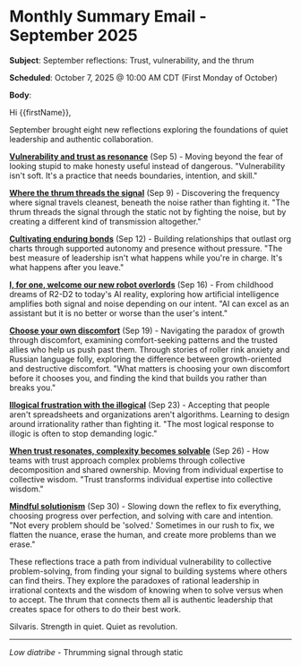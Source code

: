 # Monthly Summary Email - September 2025

**Subject**: September reflections: Trust, vulnerability, and the thrum

**Scheduled**: October 7, 2025 @ 10:00 AM CDT (First Monday of October)

**Body**:

Hi {{firstName}},

September brought eight new reflections exploring the foundations of quiet leadership and authentic collaboration.

**[Vulnerability and trust as resonance](https://lowdiatribe.net/r/vulnerability)** (Sep 5) - Moving beyond the fear of looking stupid to make honesty useful instead of dangerous. "Vulnerability isn't soft. It's a practice that needs boundaries, intention, and skill."

**[Where the thrum threads the signal](https://lowdiatribe.net/r/thrum)** (Sep 9) - Discovering the frequency where signal travels cleanest, beneath the noise rather than fighting it. "The thrum threads the signal through the static not by fighting the noise, but by creating a different kind of transmission altogether."

**[Cultivating enduring bonds](https://lowdiatribe.net/r/bonds)** (Sep 12) - Building relationships that outlast org charts through supported autonomy and presence without pressure. "The best measure of leadership isn't what happens while you're in charge. It's what happens after you leave."

**[I, for one, welcome our new robot overlords](https://lowdiatribe.net/r/robots)** (Sep 16) - From childhood dreams of R2-D2 to today's AI reality, exploring how artificial intelligence amplifies both signal and noise depending on our intent. "AI can excel as an assistant but it is no better or worse than the user's intent."

**[Choose your own discomfort](https://lowdiatribe.net/r/discomfort)** (Sep 19) - Navigating the paradox of growth through discomfort, examining comfort-seeking patterns and the trusted allies who help us push past them. Through stories of roller rink anxiety and Russian language folly, exploring the difference between growth-oriented and destructive discomfort. "What matters is choosing your own discomfort before it chooses you, and finding the kind that builds you rather than breaks you."

**[Illogical frustration with the illogical](https://lowdiatribe.net/r/illogical)** (Sep 23) - Accepting that people aren't spreadsheets and organizations aren't algorithms. Learning to design around irrationality rather than fighting it. "The most logical response to illogic is often to stop demanding logic."

**[When trust resonates, complexity becomes solvable](https://lowdiatribe.net/r/trust-complexity)** (Sep 26) - How teams with trust approach complex problems through collective decomposition and shared ownership. Moving from individual expertise to collective wisdom. "Trust transforms individual expertise into collective wisdom."

**[Mindful solutionism](https://lowdiatribe.net/r/mindful-solutionism)** (Sep 30) - Slowing down the reflex to fix everything, choosing progress over perfection, and solving with care and intention. "Not every problem should be 'solved.' Sometimes in our rush to fix, we flatten the nuance, erase the human, and create more problems than we erase."

These reflections trace a path from individual vulnerability to collective problem-solving, from finding your signal to building systems where others can find theirs. They explore the paradoxes of rational leadership in irrational contexts and the wisdom of knowing when to solve versus when to accept. The thrum that connects them all is authentic leadership that creates space for others to do their best work.

Silvaris. Strength in quiet. Quiet as revolution.

---

*Low diatribe* - Thrumming signal through static